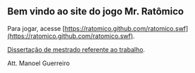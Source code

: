 ## Bem vindo ao site do jogo Mr. Ratômico

Para jogar, acesse [https://ratomico.github.com/ratomico.swf](https://ratomico.github.com/ratomico.swf).

[Dissertação de mestrado referente ao trabalho](https://ratomico.github.com/ratomico.swf).

Att.
Manoel Guerreiro
